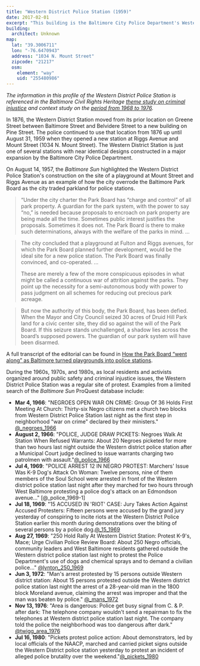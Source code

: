 ```yaml
---
title: "Western District Police Station (1959)"
date: 2017-02-01
excerpt: "This building is the Baltimore City Police Department's Western District station which replaced the Old Western District Police Station on Pine Street."
building:
  architect: Unknown
map:
  lat: "39.3006711"
  lon: "-76.6470943"
  address: "1034 N. Mount Street"
  zipcode: "21217"
  osm:
    element: "way"
    uid: "255480986"
---
```


*The information in this profile of the Western District Police Station is referenced in the Baltimore Civil Rights Heritage [theme study on criminal injustice](https://baltimoreheritage.github.io/civil-rights-heritage/criminal-injustice/) and context study on the [period from 1968 to 1976](https://baltimoreheritage.github.io/civil-rights-heritage/overview/1968-1976/).*

In 1876, the Western District Station moved from its prior location on Greene Street between Baltimore Street and Belvidere Street to a new building on Pine Street. The police continued to use that location from 1876 up until August 31, 1959 when they opened a new station at Riggs Avenue and Mount Street (1034 N. Mount Street). The Western District Station is just one of several stations with near identical designs constructed in a major expansion by the Baltimore City Police Department.

On August 14, 1957, the _Baltimore Sun_ highlighted the Western District Police Station's construction on the site of a playground at Mount Street and Riggs Avenue as an example of how the city overrode the Baltimore Park Board as the city traded parkland for police stations.

>“Under the city charter the Park Board has “charge and control” of all park property. A guardian for the park system, with the power to say “no,” is needed because proposals to encroach on park property are being made all the time. Sometimes public interest justifies the proposals. Sometimes it does not. The Park Board is there to make such determinations, always with the welfare of the parks in mind. ...

>The city concluded that a playground at Fulton and Riggs avenues, for which the Park Board planned further development, would be the ideal site for a new police station. The Park Board was finally convinced, and co-operated. ...
>
> These are merely a few of the more conspicuous episodes in what might be called a continuous war of attrition against the parks. They point up the necessity for a semi-autonomous body with power to pass judgment on all schemes for reducing out precious park acreage.

>But now the authority of this body, the Park Board, has been defied. When the Mayor and City Council seized 30 acres of Druid Hill Park land for a civic center site, they did so against the will of the Park Board. If this seizure stands unchallenged, a shadow lies across the board’s supposed powers. The guardian of our park system will have been disarmed.

A full transcript of the editorial can be found in [How the Park Board “went along” as Baltimore turned playgrounds into police stations](https://historicsprawl.wordpress.com/2015/04/25/how-the-park-board-went-along-as-baltimore-turned-playgrounds-into-police-stations/).

During the 1960s, 1970s, and 1980s, as local residents and activists organized around public safety and criminal injustice issues, the Western District Police Station was a regular site of protest. Examples from a limited search of the _Baltimore Sun_ ProQuest database include:

- **Mar 4, 1966**: "NEGROES OPEN WAR ON CRIME: Group Of 36 Holds First Meeting At Church: Thirty-six Negro citizens met a church two blocks from Western District Police Station last night as the first step in neighborhood "war on crime" declared by their ministers." [@_negroes_1966](http://search.proquest.com/hnpbaltimoresun/docview/537097718/abstract/A54275466AF145E1PQ/10)
- **August 2, 1966**: "POLICE, JUDGE DRAW PICKETS: Negroes Walk At Station When Refused Warrants: About 20 Negroes picketed for more than two hours last night outside the Western district police station after a Municipal Court judge declined to issue warrants charging two patrolmen with assault."[@_police_1966](http://search.proquest.com/hnpbaltimoresun/docview/537038578/abstract/A54275466AF145E1PQ/13)
- **Jul 4, 1969**: "POLICE ARREST 12 IN NEGRO PROTEST: Marchers' Issue Was K-9 Dog's Attack On Woman: Twelve persons, nine of them members of the Soul School were arrested in front of the Western district police station last night after they marched for two hours through West Baltimore protesting a police dog's attack on an Edmondson avenue..." [@_police_1969-1]
- **Jul 18, 1969**: "15 ACCUSED IN 'RIOT' CASE: Jury Takes Action Against Accused Protesters: Fifteen persons were accused by the grand jury yesterday of conspiring to incite riots at the Western District Police Station earlier this month during demonstrations over the biting of several persons by a police dog.[@_15_1969](http://search.proquest.com/hnpbaltimoresun/docview/539129104/abstract/A54275466AF145E1PQ/17)
- **Aug 27, 1969**: "250 Hold Rally At Western District Station: Protest K-9's, Mace; Urge Civilian Police Review Board: About 250 Negro officials, community leaders and West Baltimore residents gathered outside the Western district police station last night to protest the Police Department's use of dogs and chemical sprays and to demand a civilian police..." [@lynton_250_1969](http://search.proquest.com/hnpbaltimoresun/docview/539095519/abstract/A54275466AF145E1PQ/4)
- **Jun 3, 1972**: "Man's arrest protested by 15 persons outside Western district station: About 15 persons protested outside the Western district police station last night the arrest of a 28-year-old man in the 1800 block Moreland avenue, claiming the arrest was improper and that the man was beaten by police." [@_mans_1972](http://search.proquest.com/hnpbaltimoresun/docview/533667278/abstract/A54275466AF145E1PQ/33)
- **Nov 13, 1976**: "Area is dangerous: Police get busy signal from C. & P. after dark: The telephone company wouldn't send a repairman to fix the telephones at Western district police station last night. The company told the police the neighborhood was too dangerous after dark." [@twigg_area_1976](http://search.proquest.com/hnpbaltimoresun/docview/538374362/abstract/A54275466AF145E1PQ/18)
- **Jul 16, 1980**: "Pickets protest police action: About demonstrators, led by local officials of the NAACP, marched and carried picket signs outside the Western District police station yesterday to protest an incident of alleged police brutality over the weekend."[@_pickets_1980](http://search.proquest.com/hnpbaltimoresun/docview/538176413/abstract/A54275466AF145E1PQ/19)
